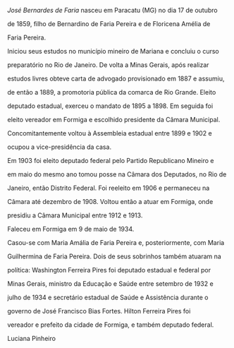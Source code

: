 

*José Bernardes de Faria* nasceu em Paracatu (MG) no dia 17 de outubro

de 1859, filho de Bernardino de Faria Pereira e de Floricena Amélia de

Faria Pereira.



Iniciou seus estudos no município mineiro de Mariana e concluiu o curso

preparatório no Rio de Janeiro. De volta a Minas Gerais, após realizar

estudos livres obteve carta de advogado provisionado em 1887 e assumiu,

de então a 1889, a promotoria pública da comarca de Rio Grande. Eleito

deputado estadual, exerceu o mandato de 1895 a 1898. Em seguida foi

eleito vereador em Formiga e escolhido presidente da Câmara Municipal.

Concomitantemente voltou à Assembleia estadual entre 1899 e 1902 e

ocupou a vice-presidência da casa.



Em 1903 foi eleito deputado federal pelo Partido Republicano Mineiro e

em maio do mesmo ano tomou posse na Câmara dos Deputados, no Rio de

Janeiro, então Distrito Federal. Foi reeleito em 1906 e permaneceu na

Câmara até dezembro de 1908. Voltou então a atuar em Formiga, onde

presidiu a Câmara Municipal entre 1912 e 1913.



Faleceu em Formiga em 9 de maio de 1934.



Casou-se com Maria Amália de Faria Pereira e, posteriormente, com Maria

Guilhermina de Faria Pereira. Dois de seus sobrinhos também atuaram na

política: Washington Ferreira Pires foi deputado estadual e federal por

Minas Gerais, ministro da Educação e Saúde entre setembro de 1932 e

julho de 1934 e secretário estadual de Saúde e Assistência durante o

governo de José Francisco Bias Fortes. Hilton Ferreira Pires foi

vereador e prefeito da cidade de Formiga, e também deputado federal.



Luciana Pinheiro



